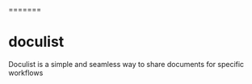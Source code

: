 =======
# doculist
Doculist is a simple and seamless way to share documents for specific workflows

